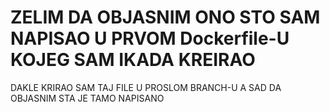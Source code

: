 # ZELIM DA OBJASNIM ONO STO SAM NAPISAO U PRVOM Dockerfile-U KOJEG SAM IKADA KREIRAO

DAKLE KRIRAO SAM TAJ FILE U PROSLOM BRANCH-U A SAD DA OBJASNIM STA JE TAMO NAPISANO